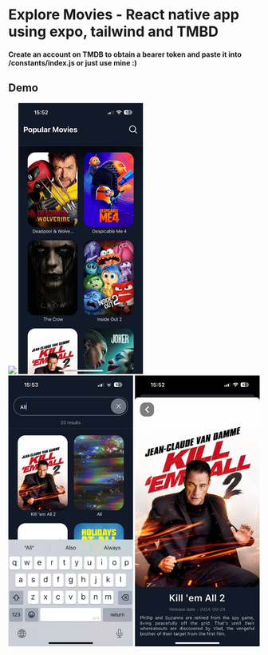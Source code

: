 # Explore Movies - React native app using expo, tailwind  and TMBD

####  Create an account on TMDB to obtain a bearer token and paste it into /constants/index.js or just use mine :)

## Demo
<img src="assets/demo.gif" width="250"/>

<img src="assets/screen1.jpg" width="250"/>
<img src="assets/screen2.jpg" width="250"/>
<img src="assets/screen3.jpg" width="250"/>
